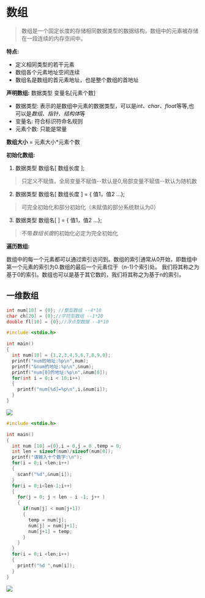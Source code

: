 # 数组

>数组是一个固定长度的存储相同数据类型的数据结构，数组中的元素被存储在一段连续的内存空间中。

**特点:**

* 定义相同类型的若干元素
* 数组各个元素地址空间连续
* 数组名是数组的首元素地址，也是整个数组的首地址

**声明数组:** 数据类型 变量名[元素个数]

* 数据类型: 表示的是数组中元素的数据类型，可以是*int、char、float*等等,也可以是*数组、指针、结构体*等
* 变量名: 符合标识符命名规则
* 元素个数: 只能是常量

**数组大小** = 元素大小*元素个数

**初始化数组:**

1. 数据类型  数组名[ 数组长度 ];
> 只定义不赋值，全局变量不赋值--默认是0,局部变量不赋值--默认为随机数
2. 数据类型  数组名[ 数组长度 ] = { 值1，值2 ...};
> 可完全初始化和部分初始化（未赋值的部分系统默认为0）
3. 数据类型  数组名[ ] = { 值1，值2 ...};
> 不带*数组长度*的初始化必定为完全初始化

**遍历数组:**

数组中的每一个元素都可以通过索引访问到。数组的索引通常从0开始，即数组中第一个元素的索引为0.数组的最后一个元素位于（n-1)个索引处。
我们将其称之为基于0的索引。数组也可以是基于其它数的，我们将其称之为基于n的索引。

## 一维数组

```c
int num[10] = {0}; //整型数组 --4*10
char ch[20] = {0};//字符型数组 --1*20
double fl[10] = {0};//浮点型数据 --8*10
```

```c title="验证数组首地址及元素地址连续"
#include <stdio.h>

int main()
{
  int num[10] = {1,2,3,4,5,6,7,8,9,0};
  printf("num的地址:%p\n",num);
  printf("&num的地址:%p\n",&num);
  printf("num[0]的地址:%p\n",&num[0]);
  for(int i = 0;i < 10;i++)
  {
    printf("num[%d]=%p\n",i,&num[i]);
  }
}
```

![](https://cdn.jsdelivr.net/gh/Sakura-Ji/MapDepot/Mkdocs/array1.png)

```c title="冒泡排序法"
#include <stdio.h>

int main()
{
  int num [10] ={0},i = 0,j = 0 ,temp = 0;
  int len = sizeof(num)/sizeof(num[0]);
  printf("请输入十个数字:\n");
  for(i = 0;i <len;i++)
  {
    scanf("%d",&num[i]);
  }
  for(i = 0;i<len-1;i++)
  {
    for(j = 0; j < len - i -1; j++ )
    {
      if(num[j] < num[j+1])
      {
        temp = num[j];
        num[j] = num[j+1];
        num[j+1] = temp;
      }
    }
  }
  for(i = 0;i <len;i++)
  {
    printf("%d ",num[i]);
  }
}
```

![](https://cdn.jsdelivr.net/gh/Sakura-Ji/MapDepot/Mkdocs/array2maopao.png)

